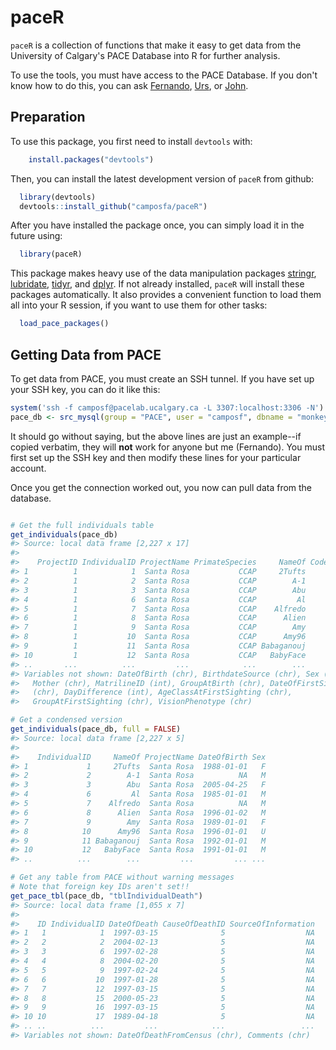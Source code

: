 paceR
=====

`paceR` is a collection of functions that make it easy to get data from the University of Calgary's PACE Database into R for further analysis.

To use the tools, you must have access to the PACE Database. If you don't know how to do this, you can ask [Fernando](mailto:facampos@ucalgary.ca), [Urs](mailto:urs.kalbitzer@ucalgary.ca), or [John](mailto:jaddicot@ucalgary.ca).

Preparation
-----------

To use this package, you first need to install `devtools` with:

``` r
    install.packages("devtools")
```

Then, you can install the latest development version of `paceR` from github:

``` r
  library(devtools)
  devtools::install_github("camposfa/paceR")
```

After you have installed the package once, you can simply load it in the future using:

``` r
  library(paceR)
```

This package makes heavy use of the data manipulation packages [stringr](http://cran.r-project.org/package=stringr), [lubridate](http://cran.r-project.org/package=lubridate), [tidyr](http://cran.r-project.org/package=tidyr), and [dplyr](http://cran.r-project.org/package=dplyr). If not already installed, `paceR` will install these packages automatically. It also provides a convenient function to load them all into your R session, if you want to use them for other tasks:

``` r
  load_pace_packages()
```

Getting Data from PACE
----------------------

To get data from PACE, you must create an SSH tunnel. If you have set up your SSH key, you can do it like this:

``` r
system('ssh -f camposf@pacelab.ucalgary.ca -L 3307:localhost:3306 -N')
pace_db <- src_mysql(group = "PACE", user = "camposf", dbname = "monkey", password = NULL)
```

It should go without saying, but the above lines are just an example--if copied verbatim, they will **not** work for anyone but me (Fernando). You must first set up the SSH key and then modify these lines for your particular account.

Once you get the connection worked out, you now can pull data from the database.

``` r

# Get the full individuals table
get_individuals(pace_db)
#> Source: local data frame [2,227 x 17]
#> 
#>    ProjectID IndividualID ProjectName PrimateSpecies     NameOf CodeName
#> 1          1            1  Santa Rosa           CCAP     2Tufts     2TUF
#> 2          1            2  Santa Rosa           CCAP        A-1     A-1-
#> 3          1            3  Santa Rosa           CCAP        Abu     ABU-
#> 4          1            6  Santa Rosa           CCAP         Al     AL--
#> 5          1            7  Santa Rosa           CCAP    Alfredo     ALFR
#> 6          1            8  Santa Rosa           CCAP      Alien     ALIE
#> 7          1            9  Santa Rosa           CCAP        Amy     AMY-
#> 8          1           10  Santa Rosa           CCAP      Amy96     AM96
#> 9          1           11  Santa Rosa           CCAP Babaganouj     BABA
#> 10         1           12  Santa Rosa           CCAP   BabyFace     BABY
#> ..       ...          ...         ...            ...        ...      ...
#> Variables not shown: DateOfBirth (chr), BirthdateSource (chr), Sex (chr),
#>   Mother (chr), MatrilineID (int), GroupAtBirth (chr), DateOfFirstSighting
#>   (chr), DayDifference (int), AgeClassAtFirstSighting (chr),
#>   GroupAtFirstSighting (chr), VisionPhenotype (chr)

# Get a condensed version
get_individuals(pace_db, full = FALSE)
#> Source: local data frame [2,227 x 5]
#> 
#>    IndividualID     NameOf ProjectName DateOfBirth Sex
#> 1             1     2Tufts  Santa Rosa  1988-01-01   F
#> 2             2        A-1  Santa Rosa          NA   M
#> 3             3        Abu  Santa Rosa  2005-04-25   F
#> 4             6         Al  Santa Rosa  1985-01-01   M
#> 5             7    Alfredo  Santa Rosa          NA   M
#> 6             8      Alien  Santa Rosa  1996-01-02   M
#> 7             9        Amy  Santa Rosa  1989-01-01   F
#> 8            10      Amy96  Santa Rosa  1996-01-01   U
#> 9            11 Babaganouj  Santa Rosa  1992-01-01   M
#> 10           12   BabyFace  Santa Rosa  1991-01-01   M
#> ..          ...        ...         ...         ... ...

# Get any table from PACE without warning messages
# Note that foreign key IDs aren't set!!
get_pace_tbl(pace_db, "tblIndividualDeath")
#> Source: local data frame [1,055 x 7]
#> 
#>    ID IndividualID DateOfDeath CauseOfDeathID SourceOfInformation
#> 1   1            1  1997-03-15              5                  NA
#> 2   2            2  2004-02-13              5                  NA
#> 3   3            6  1997-02-28              5                  NA
#> 4   4            8  2004-02-20              5                  NA
#> 5   5            9  1997-02-24              5                  NA
#> 6   6           10  1997-01-28              5                  NA
#> 7   7           12  1997-03-15              5                  NA
#> 8   8           15  2000-05-23              5                  NA
#> 9   9           16  1997-03-15              5                  NA
#> 10 10           17  1989-04-18              5                  NA
#> .. ..          ...         ...            ...                 ...
#> Variables not shown: DateOfDeathFromCensus (chr), Comments (chr)
```
